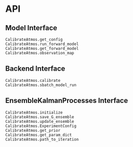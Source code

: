 # API

## Model Interface
```@docs
CalibrateAtmos.get_config
CalibrateAtmos.run_forward_model
CalibrateAtmos.get_forward_model
CalibrateAtmos.observation_map
```

## Backend Interface
```@docs
CalibrateAtmos.calibrate
CalibrateAtmos.sbatch_model_run
```

## EnsembleKalmanProcesses Interface
```@docs
CalibrateAtmos.initialize
CalibrateAtmos.save_G_ensemble
CalibrateAtmos.update_ensemble
CalibrateAtmos.ExperimentConfig
CalibrateAtmos.get_prior
CalibrateAtmos.get_param_dict
CalibrateAtmos.path_to_iteration
```
